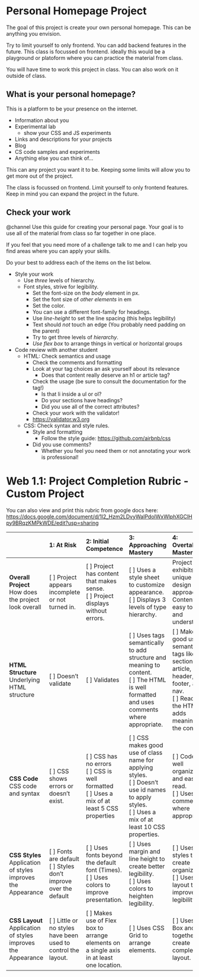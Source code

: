 # Personal Homepage Project

The goal of this project is create your own 
personal homepage. This can be anything you 
envision. 

Try to limit yourself to only frontend. You 
can add backend features in the future. This 
class is focussed on frontend. ideally this 
would be a playground or platoform where you 
can practice the material from class. 

You will have time to work this project in 
class. You can also work on it outside of 
class. 

## What is your personal homepage?

This is a platform to be your presence on 
the internet. 

- Information about you
- Experimental lab
  - show your CSS and JS experiments
- Links and descriptions for your projects
- Blog 
- CS code samples and experiments
- Anything else you can think of...

This can any project you want it to be. 
Keeping some limits will allow you to get 
more out of the project. 

The class is focussed on frontend. Limit 
yourself to only frontend features. Keep 
in mind you can expand the project in the 
future. 

## Check your work

@channel Use this guide for creating your personal page. Your goal is to use all of the material from class so far together in one place.

If you feel that you need more of a challenge talk to me and I can help you find areas where you can apply your skills.

Do your best to address each of the items on the list below.

- Style your work
    - Use *three* levels of hierarchy.
    - Font styles, strive for legibility.
        - Set the font-size on the *body* element in px.
        - Set the font size of *other elements* in em
        - Set the color. 
        - You can use a different font-family for headings.
        - Use *line-height* to set the line spacing (this helps legibility)
        - Text should *not* touch an edge (You probably need padding on the parent)
        - Try to get three levels of *hierarchy*.
        - *Use flex box* to arrange things in vertical or horizontal groups
- Code review with another student
    - HTML: Check semantics and usage
        - Check the comments and formatting
        - Look at your tag choices an ask yourself about its relevance
            - Does that content really deserve an h1 or article tag?
        - Check the usage (be sure to consult the documentation for the tag!)
            - Is that li inside a ul or ol?
            - Do your sections have headings?
            - Did you use all of the correct attributes?
        - Check your work with the validator!
        - https://validator.w3.org
    - CSS: Check syntax and style rules.
        - Style and formatting
            - Follow the style guide: https://github.com/airbnb/css
        - Did you use comments?
            - Whether you feel you need them or not annotating your work is professional!
            
# Web 1.1: Project Completion Rubric - Custom Project

You can also view and print this rubric from google docs here: https://docs.google.com/document/d/1l2_Hzm2LDvyWaIPdolWxWlphXGClHpy9BRqzKMPkWDE/edit?usp=sharing

|        | 1: At Risk | 2: Initial Competence | 3: Approaching Mastery | 4: Overtaking Mastery |
|:-------|:-----------|:----------------------|:-----------------------|:----------------------|
| **Overall Project** How does the project look overall | [ ] Project appears incomplete or not turned in. | [ ] Project has content that makes sense. <br>[ ] Project displays without errors. | [ ] Uses a style sheet to customize appearance. <br> [ ] Displays 3 levels of type hierarchy. | Project exhibits a unique design approach. Content is easy to read and understand. |
| **HTML Structure** Underlying HTML structure | [ ] Doesn’t validate | [ ] Validates | [ ] Uses tags semantically to add structure and meaning to content. <br> [ ] The HTML is well formatted and uses comments where appropriate.  | [ ] Makes good use of semantic tags like section, article, header, footer, and nav. <br> [ ] Reading the HTML adds meaning to the content. |
| **CSS Code** CSS code and syntax | [ ] CSS shows errors or doesn’t exist. | [ ] CSS has no errors <br> [ ] CSS is well formatted <br> [ ] Uses a mix of at least 5 CSS properties | [ ] CSS makes good use of class name for applying styles. <br> [ ] Doesn’t use id names to apply styles. <br> [ ] Uses a mix of at least 10 CSS properties. | [ ] Code is well organized and easy to read. <br> [ ] Uses comments where appropriate. |
| **CSS Styles** Application of styles improves the Appearance | [ ] Fonts are default <br> [ ] Styles don’t improve over the default | [ ] Uses fonts beyond the default font (Times). <br> [ ] Uses colors to improve presentation. | [ ] Uses margin and line height to create better legibility. <br> [ ] Uses colors to heighten legibility. | [ ] Uses styles to create organization. <br> [ ] Uses layout to improve legibility. |
| **CSS Layout** Application of styles improves the Appearance | [ ] Little or no styles have been used to control the layout. | [ ] Makes use of Flex box to arrange elements on a single axis in at least one location. | [ ] Uses CSS Grid to arrange elements.  | [ ] Uses Flex Box and Grid together to create complex layout.  | 
 
